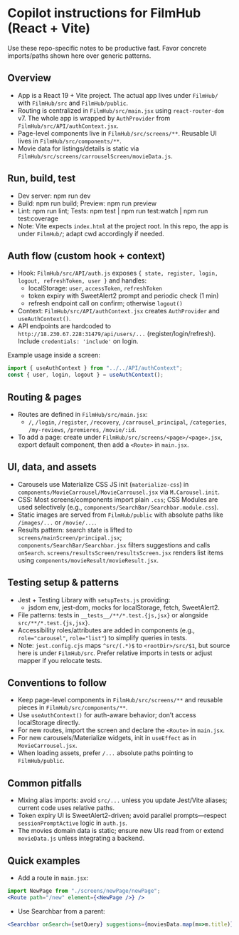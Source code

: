 # Copilot instructions for FilmHub (React + Vite)

Use these repo-specific notes to be productive fast. Favor concrete imports/paths shown here over generic patterns.

## Overview
- App is a React 19 + Vite project. The actual app lives under `FilmHub/` with `FilmHub/src` and `FilmHub/public`.
- Routing is centralized in `FilmHub/src/main.jsx` using `react-router-dom` v7. The whole app is wrapped by `AuthProvider` from `FilmHub/src/API/authContext.jsx`.
- Page-level components live in `FilmHub/src/screens/**`. Reusable UI lives in `FilmHub/src/components/**`.
- Movie data for listings/details is static via `FilmHub/src/screens/carrouselScreen/movieData.js`.

## Run, build, test
- Dev server: npm run dev
- Build: npm run build; Preview: npm run preview
- Lint: npm run lint; Tests: npm test | npm run test:watch | npm run test:coverage
- Note: Vite expects `index.html` at the project root. In this repo, the app is under `FilmHub/`; adapt cwd accordingly if needed.

## Auth flow (custom hook + context)
- Hook: `FilmHub/src/API/auth.js` exposes `{ state, register, login, logout, refreshToken, user }` and handles:
  - localStorage: `user`, `accessToken`, `refreshToken`
  - token expiry with SweetAlert2 prompt and periodic check (1 min)
  - refresh endpoint call on confirm; otherwise `logout()`
- Context: `FilmHub/src/API/authContext.jsx` creates `AuthProvider` and `useAuthContext()`.
- API endpoints are hardcoded to `http://18.230.67.228:31479/api/users/...` (register/login/refresh). Include `credentials: 'include'` on login.

Example usage inside a screen:
```jsx
import { useAuthContext } from "../../API/authContext";
const { user, login, logout } = useAuthContext();
```

## Routing & pages
- Routes are defined in `FilmHub/src/main.jsx`:
  - `/`, `/login`, `/register`, `/recovery`, `/carrousel_principal`, `/categories`, `/my-reviews`, `/premieres`, `/movie/:id`.
- To add a page: create under `FilmHub/src/screens/<page>/<page>.jsx`, export default component, then add a `<Route>` in `main.jsx`.

## UI, data, and assets
- Carousels use Materialize CSS JS init (`materialize-css`) in `components/MovieCarrousel/MovieCarrousel.jsx` via `M.Carousel.init`.
- CSS: Most screens/components import plain `.css`; CSS Modules are used selectively (e.g., `components/SearchBar/Searchbar.module.css`).
- Static images are served from `FilmHub/public` with absolute paths like `/images/...` or `/movie/...`.
- Results pattern: search state is lifted to `screens/mainScreen/principal.jsx`; `components/SearchBar/Searchbar.jsx` filters suggestions and calls `onSearch`. `screens/resultsScreen/resultsScreen.jsx` renders list items using `components/movieResult/movieResult.jsx`.

## Testing setup & patterns
- Jest + Testing Library with `setupTests.js` providing:
  - jsdom env, jest-dom, mocks for localStorage, fetch, SweetAlert2.
- File patterns: tests in `__tests__/**/*.test.{js,jsx}` or alongside `src/**/*.test.{js,jsx}`.
- Accessibility roles/attributes are added in components (e.g., `role="carousel"`, `role="list"`) to simplify queries in tests.
- Note: `jest.config.cjs` maps `^src/(.*)$` to `<rootDir>/src/$1`, but source here is under `FilmHub/src`. Prefer relative imports in tests or adjust mapper if you relocate tests.

## Conventions to follow
- Keep page-level components in `FilmHub/src/screens/**` and reusable pieces in `FilmHub/src/components/**`.
- Use `useAuthContext()` for auth-aware behavior; don’t access localStorage directly.
- For new routes, import the screen and declare the `<Route>` in `main.jsx`.
- For new carousels/Materialize widgets, init in `useEffect` as in `MovieCarrousel.jsx`.
- When loading assets, prefer `/...` absolute paths pointing to `FilmHub/public`.

## Common pitfalls
- Mixing alias imports: avoid `src/...` unless you update Jest/Vite aliases; current code uses relative paths.
- Token expiry UI is SweetAlert2-driven; avoid parallel prompts—respect `sessionPromptActive` logic in `auth.js`.
- The movies domain data is static; ensure new UIs read from or extend `movieData.js` unless integrating a backend.

## Quick examples
- Add a route in `main.jsx`:
```jsx
import NewPage from "./screens/newPage/newPage";
<Route path="/new" element={<NewPage />} />
```
- Use Searchbar from a parent:
```jsx
<Searchbar onSearch={setQuery} suggestions={moviesData.map(m=>m.title)} />
```
